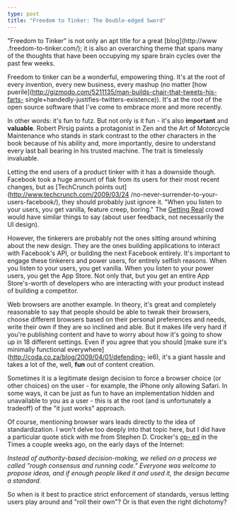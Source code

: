 ```yaml
---
type: post
title: "Freedom to Tinker: The Double-edged Sword"
---
```

"Freedom to Tinker" is not only an apt title for a great [blog](http://www
.freedom-to-tinker.com/); it is also an overarching theme that spans many of
the thoughts that have been occupying my spare brain cycles over the past few
weeks.


Freedom to tinker can be a wonderful, empowering thing. It's at the root of
every invention, every new business, every mashup (no matter [how
puerile](http://gizmodo.com/5211135/man-builds-chair-that-tweets-his-farts-
single+handedly-justifies-twitters-existence)). It's at the root of the open
source software that I've come to embrace more and more recently.


In other words: it's fun to futz. But not only is it fun - it's also
**important** and **valuable**. Robert Pirsig paints a protagonist in Zen and
the Art of Motorcycle Maintenance who stands in stark contrast to the other
characters in the book because of his ability and, more importantly, desire to
understand every last ball bearing in his trusted machine. The trait is
timelessly invaluable.


Letting the end users of a product tinker with it has a downside though.
Facebook took a huge amount of flak from its users for their most recent
changes, but as [TechCrunch points out](http://www.techcrunch.com/2009/03/24
/no-never-surrender-to-your-users-facebook/), they should probably just ignore
it. "When you listen to your users, you get vanilla, feature creep, boring."
The [Getting Real](http://gettingreal.37signals.com/toc.php) crowd would have
similar things to say (about user feedback, not necessarily the UI design).


However, the tinkerers are probably not the ones sitting around whining about
the new design. They are the ones building applications to interact with
Facebook's API, or building the next Facebook entirely. It's important to
engage these tinkerers and power users, for entirely selfish reasons. When you
listen to your users, you get vanilla. When you listen to your power users,
you get the App Store. Not only that, but you get an entire App Store's-worth
of developers who are interacting with your product instead of building a
competitor.


Web browsers are another example. In theory, it's great and completely
reasonable to say that people should be able to tweak their browsers, choose
different browsers based on their personal preferences and needs, write their
own if they are so inclined and able. But it makes life very hard if you're
publishing content and have to worry about how it's going to show up in 18
different settings. Even if you agree that you should [make sure it's
minimally functional everywhere](http://coda.co.za/blog/2009/04/01/defending-
ie6), it's a giant hassle and takes a lot of the, well, **fun** out of content
creation.


Sometimes it is a legitimate design decision to force a browser choice (or
other choices) on the user - for example, the iPhone only allowing Safari. In
some ways, it can be just as fun to have an implementation hidden and
unavailable to you as a user - this is at the root (and is unfortunately a
tradeoff) of the "it just works" approach.


Of course, mentioning browser wars leads directly to the idea of
standardization. I won't delve too deeply into that topic here, but I did have
a particular quote stick with me from Stephen D. Crocker's [op-
ed](http://www.nytimes.com/2009/04/07/opinion/07crocker.html) in the Times a
couple weeks ago, on the early days of the Internet:


_Instead of authority-based decision-making, we relied on a process we called
"rough consensus and running code." Everyone was welcome to propose ideas, and
if enough people liked it and used it, the design became a standard._


So when is it best to practice strict enforcement of standards, versus letting
users play around and "roll their own"? Or is that even the right dichotomy?

